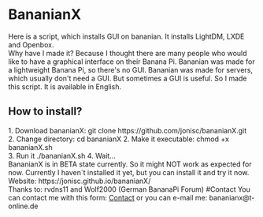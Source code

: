 # BananianX
Here is a script, which installs GUI on bananian. It installs LightDM, LXDE and Openbox.<br>
Why have I made it? Because I thought there are many people who would like to have a graphical interface on their Banana Pi. Bananian was made for a lightweight Banana Pi, so there's no GUI. Bananian was made for servers, which usually don't need a GUI. But sometimes a GUI is useful. So I made this script. It is available in English.  
<h2>How to install?</h2>
1. Download bananianX: git clone https://github.com/jonisc/bananianX.git<br>
2. Change directory: cd bananianX
2. Make it executable: chmod +x bananianX.sh<br>
3. Run it ./bananianX.sh
4. Wait...
<br>
BananianX is in BETA state currently. So it might NOT work as expected for now. Currently I haven´t installed it yet, but you can install it and try it now.<br>
Website: https://jonisc.github.io/bananianX/ 
<br>
Thanks to: rvdns11 and Wolf2000 (German BananaPi Forum)
#Contact
You can contact me with this form: <a href="https://goo.gl/forms/qAs64z4lgxsgUxVp2">Contact</a> or you can e-mail me: bananianx@t-online.de
